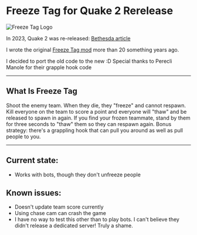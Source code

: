 # Freeze Tag for Quake 2 Rerelease

![Freeze Tag Logo](https://darrellbircsak.com/wp-content/uploads/2016/03/getfreeze.gif)

In 2023, Quake 2 was re-released: [Bethesda article](https://bethesda.net/en/article/6NIyBxapXOurTKtF4aPiF4/enhancing-quake-ii)

I wrote the original [Freeze Tag mod](https://darrellbircsak.com/2016/03/25/freeze-tag-reminisced/) more than 20 something years ago.

I decided to port the old code to the new :D
Special thanks to Perecli Manole for their grapple hook code

---

## What Is Freeze Tag
Shoot the enemy team. When they die, they "freeze" and cannot respawn. Kill everyone on the team to score a point and everyone will "thaw" and be released to spawn in again. If you find your frozen teammate, stand by them for three seconds to "thaw" them so they can respawn again. Bonus strategy: there's a grappling hook that can pull you around as well as pull people to you.

---

## Current state:
- Works with bots, though they don't unfreeze people

## Known issues:
- Doesn't update team score currently
- Using chase cam can crash the game
- I have no way to test this other than to play bots. I can't believe they didn't release a dedicated server! Truly a shame.
